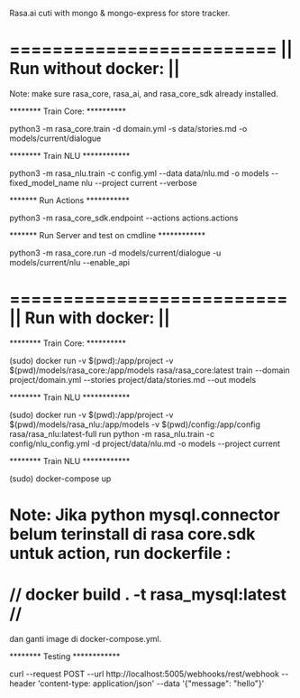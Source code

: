 Rasa.ai cuti with mongo & mongo-express for store tracker.

=========================
|| Run without docker: ||
=========================
Note: make sure rasa_core, rasa_ai, and rasa_core_sdk already installed.

******** Train Core: **********

python3 -m rasa_core.train -d domain.yml -s data/stories.md -o models/current/dialogue

******** Train NLU ************

python3 -m rasa_nlu.train -c config.yml --data data/nlu.md -o models --fixed_model_name nlu --project current --verbose

******* Run Actions ***********

python3 -m rasa_core_sdk.endpoint --actions actions.actions

******* Run Server and test on cmdline ************

python3 -m rasa_core.run -d models/current/dialogue -u models/current/nlu --enable_api

==========================
||   Run with docker:   ||
==========================

******** Train Core: **********

(sudo) docker run -v $(pwd):/app/project -v $(pwd)/models/rasa_core:/app/models rasa/rasa_core:latest train --domain project/domain.yml --stories project/data/stories.md --out models

******** Train NLU ************

(sudo) docker run -v $(pwd):/app/project -v $(pwd)/models/rasa_nlu:/app/models -v $(pwd)/config:/app/config  rasa/rasa_nlu:latest-full run python -m rasa_nlu.train -c config/nlu_config.yml -d project/data/nlu.md -o models --project current

******** Train NLU ************

(sudo) docker-compose up

Note: Jika python mysql.connector belum terinstall di rasa core.sdk untuk action, run dockerfile :
=========================================
// docker build . -t rasa_mysql:latest //
========================================
dan ganti image di docker-compose.yml.

******** Testing ************

curl --request POST --url http://localhost:5005/webhooks/rest/webhook --header 'content-type: application/json' --data '{"message": "hello"}'

